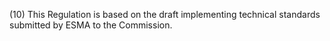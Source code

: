 (10) This Regulation is based on the draft implementing technical standards submitted by ESMA to the Commission.